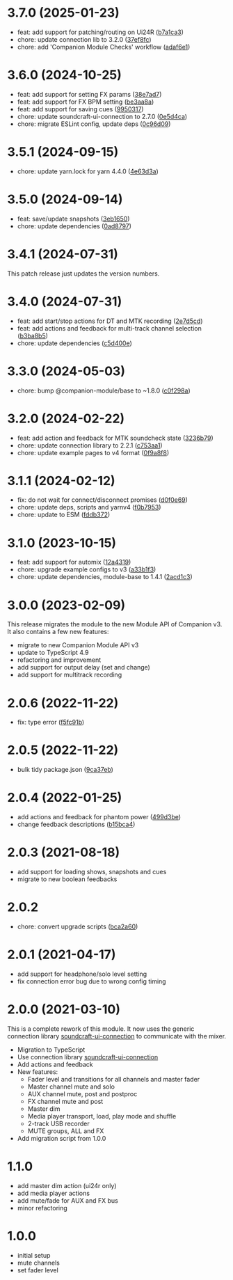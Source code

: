 # 3.7.0 (2025-01-23)

- feat: add support for patching/routing on Ui24R ([b7a1ca3](https://github.com/bitfocus/companion-module-soundcraft-ui/commit/b7a1ca39c3dca1d68aa4ffa9f0b014ccbc48b5a9))
- chore: update connection lib to 3.2.0 ([37ef8fc](https://github.com/bitfocus/companion-module-soundcraft-ui/commit/37ef8fc3a1e4c4cbedfc4d2d41d38a7f9796bfbb))
- chore: add 'Companion Module Checks' workflow ([adaf6e1](https://github.com/bitfocus/companion-module-soundcraft-ui/commit/adaf6e15c5e68936e4a049aed9b48b5ebd7a8c02))

# 3.6.0 (2024-10-25)

- feat: add support for setting FX params ([38e7ad7](https://github.com/bitfocus/companion-module-soundcraft-ui/commit/38e7ad7315a2f6601bd3106ee5f52409426bdc42))
- feat: add support for FX BPM setting ([be3aa8a](https://github.com/bitfocus/companion-module-soundcraft-ui/commit/be3aa8ac754d825aae1687d17455391a8ebb8641))
- feat: add support for saving cues ([9950317](https://github.com/bitfocus/companion-module-soundcraft-ui/commit/9950317f6b6f8abd5a9a5719f73ed9873062105a))
- chore: update soundcraft-ui-connection to 2.7.0 ([0e5d4ca](https://github.com/bitfocus/companion-module-soundcraft-ui/commit/0e5d4ca0673b1024bc39df3a3b4c046b78ef232b))
- chore: migrate ESLint config, update deps ([0c96d09](https://github.com/bitfocus/companion-module-soundcraft-ui/commit/0c96d0991cdb36c42d3d8ba935c580502b3ee373))

# 3.5.1 (2024-09-15)

- chore: update yarn.lock for yarn 4.4.0 ([4e63d3a](https://github.com/bitfocus/companion-module-soundcraft-ui/commit/4e63d3ac005cac3e88abb066dd0e8b9f42e9f4db))

# 3.5.0 (2024-09-14)

- feat: save/update snapshots ([3eb1650](https://github.com/bitfocus/companion-module-soundcraft-ui/commit/3eb165029fa2d0c559caf4a10534713ae7d85fad))
- chore: update dependencies ([0ad8797](https://github.com/bitfocus/companion-module-soundcraft-ui/commit/0ad8797273d8e2abd0fa6ea87d24a437d938c4b5))

# 3.4.1 (2024-07-31)

This patch release just updates the version numbers.

# 3.4.0 (2024-07-31)

- feat: add start/stop actions for DT and MTK recording ([2e7d5cd](https://github.com/bitfocus/companion-module-soundcraft-ui/commit/2e7d5cd4869633bad92e39009a1675f67daaa711))
- feat: add actions and feedback for multi-track channel selection ([b3ba8b5](https://github.com/bitfocus/companion-module-soundcraft-ui/commit/b3ba8b569dcf62e9cc20a1c09d1b6a37d8021f34))
- chore: update dependencies ([c5d400e](https://github.com/bitfocus/companion-module-soundcraft-ui/commit/c5d400e49f1c71e289698cb7bdef60243f9f86b8))

# 3.3.0 (2024-05-03)

- chore: bump @companion-module/base to ~1.8.0 ([c0f298a](https://github.com/bitfocus/companion-module-soundcraft-ui/commit/c0f298a1d4e3a73fc51d5b3df0ec8b61d5a59497))

# 3.2.0 (2024-02-22)

- feat: add action and feedback for MTK soundcheck state ([3236b79](https://github.com/bitfocus/companion-module-soundcraft-ui/commit/3236b79fb00b47e6e85b9194d1c10198b854f917))
- chore: update connection library to 2.2.1 ([c753aa1](https://github.com/bitfocus/companion-module-soundcraft-ui/commit/c753aa120ec3778a7e4bb6e645c2d842cc2bb013))
- chore: update example pages to v4 format ([0f9a8f8](https://github.com/bitfocus/companion-module-soundcraft-ui/commit/0f9a8f836a12423c859d8e3c6157554014bf4355))

# 3.1.1 (2024-02-12)

- fix: do not wait for connect/disconnect promises ([d0f0e69](https://github.com/bitfocus/companion-module-soundcraft-ui/commit/d0f0e6960927db00f1e17010448de788e1b53d61))
- chore: update deps, scripts and yarnv4 ([f0b7953](https://github.com/bitfocus/companion-module-soundcraft-ui/commit/f0b7953e1274a5fd0de33d5886e8d54a9a626abb))
- chore: update to ESM ([fddb372](https://github.com/bitfocus/companion-module-soundcraft-ui/commit/fddb372f0810f6268457e989b7384d7be5a43127))

# 3.1.0 (2023-10-15)

- feat: add support for automix ([12a4319](https://github.com/bitfocus/companion-module-soundcraft-ui/commit/12a43190dc29c78a97a6dca5c5b70e98eb8a78f3))
- chore: upgrade example configs to v3 ([a33b1f3](https://github.com/bitfocus/companion-module-soundcraft-ui/commit/a33b1f301943fe32bd1481488ef6c6d88e7b836b))
- chore: update dependencies, module-base to 1.4.1 ([2acd1c3](https://github.com/bitfocus/companion-module-soundcraft-ui/commit/2acd1c3103b9bb5261f283a6c81ebb1c619457d2))

# 3.0.0 (2023-02-09)

This release migrates the module to the new Module API of Companion v3.
It also contains a few new features:

- migrate to new Companion Module API v3
- update to TypeScript 4.9
- refactoring and improvement
- add support for output delay (set and change)
- add support for multitrack recording

# 2.0.6 (2022-11-22)

- fix: type error ([f5fc91b](https://github.com/bitfocus/companion-module-soundcraft-ui/commit/f5fc91b81e8307e01bf2c59385ce0d5d03af1218))

# 2.0.5 (2022-11-22)

- bulk tidy package.json ([9ca37eb](https://github.com/bitfocus/companion-module-soundcraft-ui/commit/9ca37eb873c537b55d1e5c6b81a43623394eacb3))

# 2.0.4 (2022-01-25)

- add actions and feedback for phantom power ([499d3be](https://github.com/bitfocus/companion-module-soundcraft-ui/commit/499d3be64fa8eab13b31109ef5af463fd1e1eecd))
- change feedback descriptions ([b15bca4](https://github.com/bitfocus/companion-module-soundcraft-ui/commit/b15bca441ebf0e5d05f6640fb02b2cccd069a600))

# 2.0.3 (2021-08-18)

- add support for loading shows, snapshots and cues
- migrate to new boolean feedbacks

# 2.0.2

- chore: convert upgrade scripts ([bca2a60](https://github.com/bitfocus/companion-module-soundcraft-ui/commit/bca2a60d64f59a8017f001584bfd9f188acaf4b1))

# 2.0.1 (2021-04-17)

- add support for headphone/solo level setting
- fix connection error bug due to wrong config timing

# 2.0.0 (2021-03-10)

This is a complete rework of this module. It now uses the generic connection library [soundcraft-ui-connection](https://www.npmjs.com/package/soundcraft-ui-connection) to communicate with the mixer.

- Migration to TypeScript
- Use connection library [soundcraft-ui-connection](https://www.npmjs.com/package/soundcraft-ui-connection)
- Add actions and feedback
- New features:
  - Fader level and transitions for all channels and master fader
  - Master channel mute and solo
  - AUX channel mute, post and postproc
  - FX channel mute and post
  - Master dim
  - Media player transport, load, play mode and shuffle
  - 2-track USB recorder
  - MUTE groups, ALL and FX
- Add migration script from 1.0.0

# 1.1.0

- add master dim action (ui24r only)
- add media player actions
- add mute/fade for AUX and FX bus
- minor refactoring

# 1.0.0

- initial setup
- mute channels
- set fader level
